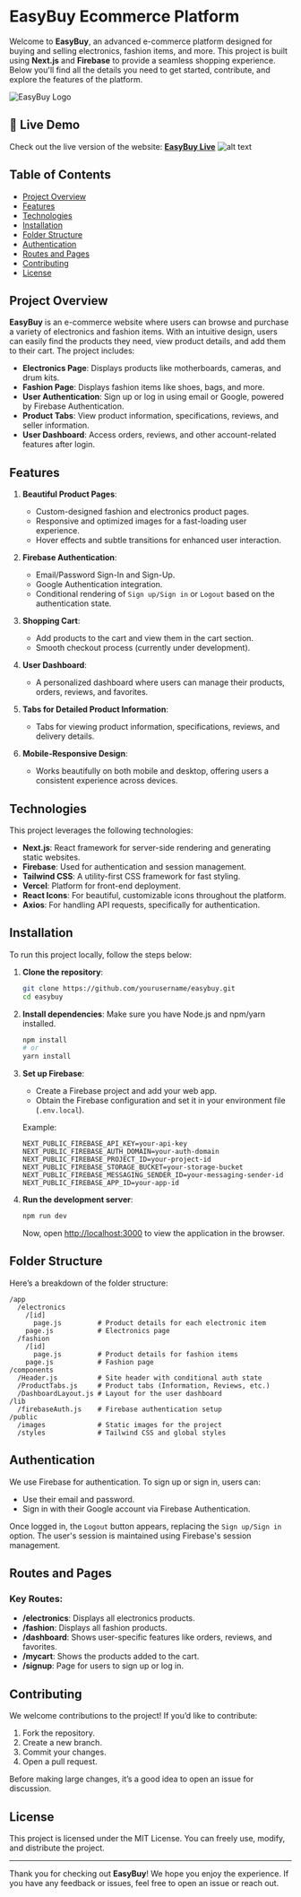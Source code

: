 
# **EasyBuy Ecommerce Platform**

Welcome to **EasyBuy**, an advanced e-commerce platform designed for buying and selling electronics, fashion items, and more. This project is built using **Next.js** and **Firebase** to provide a seamless shopping experience. Below you'll find all the details you need to get started, contribute, and explore the features of the platform.

![EasyBuy Logo](public/images/easybuylogo.png)

## 🚀 **Live Demo**
Check out the live version of the website:
[**EasyBuy Live**](https://easybuy-rho.vercel.app/)
![alt text](image.png)
## **Table of Contents**
- [Project Overview](#project-overview)
- [Features](#features)
- [Technologies](#technologies)
- [Installation](#installation)
- [Folder Structure](#folder-structure)
- [Authentication](#authentication)
- [Routes and Pages](#routes-and-pages)
- [Contributing](#contributing)
- [License](#license)

## **Project Overview**
**EasyBuy** is an e-commerce website where users can browse and purchase a variety of electronics and fashion items. With an intuitive design, users can easily find the products they need, view product details, and add them to their cart. The project includes:
- **Electronics Page**: Displays products like motherboards, cameras, and drum kits.
- **Fashion Page**: Displays fashion items like shoes, bags, and more.
- **User Authentication**: Sign up or log in using email or Google, powered by Firebase Authentication.
- **Product Tabs**: View product information, specifications, reviews, and seller information.
- **User Dashboard**: Access orders, reviews, and other account-related features after login.

## **Features**
1. **Beautiful Product Pages**:
   - Custom-designed fashion and electronics product pages.
   - Responsive and optimized images for a fast-loading user experience.
   - Hover effects and subtle transitions for enhanced user interaction.

2. **Firebase Authentication**:
   - Email/Password Sign-In and Sign-Up.
   - Google Authentication integration.
   - Conditional rendering of `Sign up/Sign in` or `Logout` based on the authentication state.

3. **Shopping Cart**:
   - Add products to the cart and view them in the cart section.
   - Smooth checkout process (currently under development).

4. **User Dashboard**:
   - A personalized dashboard where users can manage their products, orders, reviews, and favorites.

5. **Tabs for Detailed Product Information**:
   - Tabs for viewing product information, specifications, reviews, and delivery details.

6. **Mobile-Responsive Design**:
   - Works beautifully on both mobile and desktop, offering users a consistent experience across devices.

## **Technologies**
This project leverages the following technologies:

- **Next.js**: React framework for server-side rendering and generating static websites.
- **Firebase**: Used for authentication and session management.
- **Tailwind CSS**: A utility-first CSS framework for fast styling.
- **Vercel**: Platform for front-end deployment.
- **React Icons**: For beautiful, customizable icons throughout the platform.
- **Axios**: For handling API requests, specifically for authentication.

## **Installation**

To run this project locally, follow the steps below:

1. **Clone the repository**:
   ```bash
   git clone https://github.com/yourusername/easybuy.git
   cd easybuy
   ```

2. **Install dependencies**:
   Make sure you have Node.js and npm/yarn installed.
   ```bash
   npm install
   # or
   yarn install
   ```

3. **Set up Firebase**:
   - Create a Firebase project and add your web app.
   - Obtain the Firebase configuration and set it in your environment file (`.env.local`).
   
   Example:
   ```
   NEXT_PUBLIC_FIREBASE_API_KEY=your-api-key
   NEXT_PUBLIC_FIREBASE_AUTH_DOMAIN=your-auth-domain
   NEXT_PUBLIC_FIREBASE_PROJECT_ID=your-project-id
   NEXT_PUBLIC_FIREBASE_STORAGE_BUCKET=your-storage-bucket
   NEXT_PUBLIC_FIREBASE_MESSAGING_SENDER_ID=your-messaging-sender-id
   NEXT_PUBLIC_FIREBASE_APP_ID=your-app-id
   ```

4. **Run the development server**:
   ```bash
   npm run dev
   ```

   Now, open [http://localhost:3000](http://localhost:3000) to view the application in the browser.

## **Folder Structure**
Here’s a breakdown of the folder structure:

```
/app
  /electronics
    /[id]
      page.js         # Product details for each electronic item
    page.js           # Electronics page
  /fashion
    /[id]
      page.js         # Product details for fashion items
    page.js           # Fashion page
/components
  /Header.js          # Site header with conditional auth state
  /ProductTabs.js     # Product tabs (Information, Reviews, etc.)
  /DashboardLayout.js # Layout for the user dashboard
/lib
  /firebaseAuth.js    # Firebase authentication setup
/public
  /images             # Static images for the project
  /styles             # Tailwind CSS and global styles
```

## **Authentication**
We use Firebase for authentication. To sign up or sign in, users can:
- Use their email and password.
- Sign in with their Google account via Firebase Authentication.

Once logged in, the `Logout` button appears, replacing the `Sign up/Sign in` option. The user's session is maintained using Firebase's session management.

## **Routes and Pages**

### Key Routes:
- **/electronics**: Displays all electronics products.
- **/fashion**: Displays all fashion products.
- **/dashboard**: Shows user-specific features like orders, reviews, and favorites.
- **/mycart**: Shows the products added to the cart.
- **/signup**: Page for users to sign up or log in.

## **Contributing**

We welcome contributions to the project! If you’d like to contribute:

1. Fork the repository.
2. Create a new branch.
3. Commit your changes.
4. Open a pull request.

Before making large changes, it’s a good idea to open an issue for discussion.

## **License**
This project is licensed under the MIT License. You can freely use, modify, and distribute the project.

---

Thank you for checking out **EasyBuy**! We hope you enjoy the experience. If you have any feedback or issues, feel free to open an issue or reach out.

